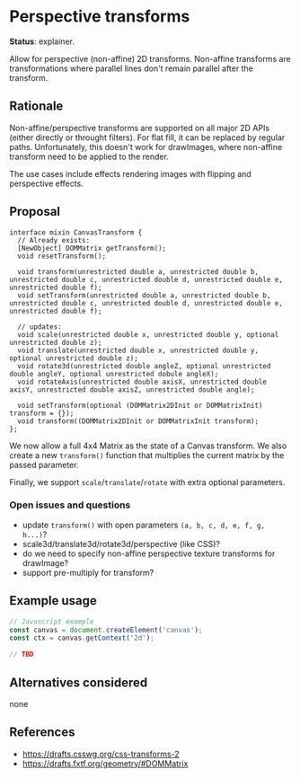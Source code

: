 Perspective transforms
======================
**Status**: explainer.

Allow for perspective (non-affine) 2D transforms. Non-affine transforms are
transformations where parallel lines don't remain parallel after the transform.


Rationale
---------

Non-affine/perspective transforms are supported on all major 2D APIs (either directly or throught filters). For flat fill, it can be replaced by regular paths. Unfortunately, this doesn't work for drawImages, where non-affine transform need to be applied to the render.

The use cases include effects rendering images with flipping and perspective effects.

Proposal
--------

```webidl
interface mixin CanvasTransform {
  // Already exists:
  [NewObject] DOMMatrix getTransform();
  void resetTransform();

  void transform(unrestricted double a, unrestricted double b, unrestricted double c, unrestricted double d, unrestricted double e, unrestricted double f);
  void setTransform(unrestricted double a, unrestricted double b, unrestricted double c, unrestricted double d, unrestricted double e, unrestricted double f);

  // updates:
  void scale(unrestricted double x, unrestricted double y, optional unrestricted double z);
  void translate(unrestricted double x, unrestricted double y, optional unrestricted double z);
  void rotate3d(unrestricted double angleZ, optional unrestricted double angleY, optional unrestricted dobule angleX);
  void rotateAxis(unrestricted double axisX, unrestricted double axisY, unrestricted double axisZ, unrestricted double angle);

  void setTransform(optional (DOMMatrix2DInit or DOMMatrixInit) transform = {});
  void transform((DOMMatrix2DInit or DOMMatrixInit transform);
};
```

We now allow a full 4x4 Matrix as the state of a Canvas transform. We also create
a new `transform()` function that multiplies the current matrix by the passed
parameter.

Finally, we support `scale`/`translate`/`rotate` with extra optional parameters.


### Open issues and questions

* update `transform()` with open parameters `(a, b, c, d, e, f, g, h...)`?
* scale3d/translate3d/rotate3d/perspective (like CSS)?
* do we need to specify non-affine perspective texture transforms for drawImage?
* support pre-multiply for transform?

Example usage
-------------

```js
// Javascript example
const canvas = document.createElement('canvas');
const ctx = canvas.getContext('2d');

// TBD
```

Alternatives considered
-----------------------

none


References
----------

- https://drafts.csswg.org/css-transforms-2
- https://drafts.fxtf.org/geometry/#DOMMatrix
